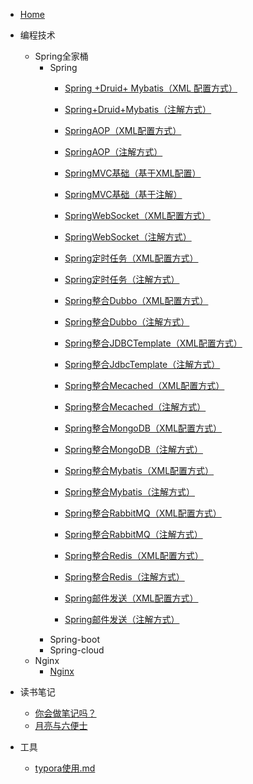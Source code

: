 * [Home](README.md)

* 编程技术
    * Spring全家桶
        * Spring
            * [Spring +Druid+ Mybatis（XML 配置方式）](编程技术/Spring/Spring/Spring+Druid+Mybatis（XML配置方式）.md)
            * [Spring+Druid+Mybatis（注解方式）](编程技术/Spring/Spring/Spring+Druid+Mybatis（注解方式）.md)
            
            * [SpringAOP（XML配置方式）](编程技术/Spring/Spring/SpringAOP（XML配置方式）.md)
            * [SpringAOP（注解方式）](编程技术/Spring/Spring/SpringAOP（注解方式）.md)
            * [SpringMVC基础（基于XML配置）](编程技术/Spring/Spring/SpringMVC基础（基于XML配置）.md)
            * [SpringMVC基础（基于注解）](编程技术/Spring/Spring/SpringMVC基础（基于注解）.md)
            * [SpringWebSocket（XML配置方式）](编程技术/Spring/Spring/SpringWebSocket（XML配置方式）.md)
            * [SpringWebSocket（注解方式）](编程技术/Spring/Spring/SpringWebSocket（注解方式）.md)
            * [Spring定时任务（XML配置方式）](编程技术/Spring/Spring/Spring定时任务（XML配置方式）.md)
            * [Spring定时任务（注解方式）](编程技术/Spring/Spring/Spring定时任务（注解方式）.md)
            * [Spring整合Dubbo（XML配置方式）](编程技术/Spring/Spring/Spring整合Dubbo（XML配置方式）.md)
            * [Spring整合Dubbo（注解方式）](编程技术/Spring/Spring/Spring整合Dubbo（注解方式）.md)
            * [Spring整合JDBCTemplate（XML配置方式）](编程技术/Spring/Spring/Spring整合JDBCTemplate（XML配置方式）.md)
            * [Spring整合JdbcTemplate（注解方式）](编程技术/Spring/Spring/Spring整合JdbcTemplate（注解方式）.md)
            * [Spring整合Mecached（XML配置方式）](编程技术/Spring/Spring/Spring整合Mecached（XML配置方式）.md)
            * [Spring整合Mecached（注解方式）](编程技术/Spring/Spring/Spring整合Mecached（注解方式）.md)
            * [Spring整合MongoDB（XML配置方式）](编程技术/Spring/Spring/Spring整合MongoDB（XML配置方式）.md)
            * [Spring整合MongoDB（注解方式）](编程技术/Spring/Spring/Spring整合MongoDB（注解方式）.md)
            * [Spring整合Mybatis（XML配置方式）](编程技术/Spring/Spring/Spring整合Mybatis（XML配置方式）.md)
            * [Spring整合Mybatis（注解方式）](编程技术/Spring/Spring/Spring整合Mybatis（注解方式）.md)
            * [Spring整合RabbitMQ（XML配置方式）](编程技术/Spring/Spring/Spring整合RabbitMQ（XML配置方式）.md)
            * [Spring整合RabbitMQ（注解方式）](编程技术/Spring/Spring/Spring整合RabbitMQ（注解方式）.md)
            * [Spring整合Redis（XML配置方式）](编程技术/Spring/Spring/Spring整合Redis（XML配置方式）.md)
            * [Spring整合Redis（注解方式）](编程技术/Spring/Spring/Spring整合Redis（注解方式）.md)
            * [Spring邮件发送（XML配置方式）](编程技术/Spring/Spring/Spring邮件发送（XML配置方式）.md)
            * [Spring邮件发送（注解方式）](编程技术/Spring/Spring/Spring邮件发送（注解方式）.md)
        * Spring-boot
        * Spring-cloud
    * Nginx
        * [Nginx](编程技术/Nginx/Nginx.md)
    
* 读书笔记
    * [你会做笔记吗？](读书笔记/你真的会做笔记？.md)
    * [月亮与六便士](读书笔记/月亮与六便士.md)

* 工具
    * [typora使用.md](工具/typora使用.md)
